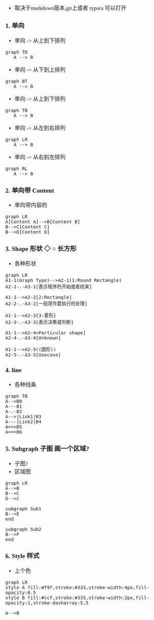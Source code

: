 <span  style="font-family: Simsun,serif; font-size: 17px; ">

- 取决于markdown版本,git上或者 typora 可以打开

### 1. 单向

- 单向 -> 从上到下排列

```mermaid
graph TD
   A --> B
```

- 单向 -> 从下到上排列

```mermaid
graph BT
   A --> B
```

- 单向 -> 从上到下排列

```mermaid
graph TB
   A --> B
```

- 单向 -> 从左到右排列

```mermaid
graph LR
   A --> B
```

- 单向 -> 从右到左排列

```mermaid
graph RL
   A --> B
```

### 2. 单向带 Content

- 单向带内容的

```mermaid
graph LR
A[Content A]-->B[Content B]
B-->C[Content C]
B-->D[Content D]
```

### 3. Shape 形状 ◇ ○ 长方形

- 各种形状

```mermaid
graph LR
A1-1(Graph Type)-->A2-1(1:Round Rectangle)
A2-1-.-A3-1[表示程序的开始或者结束]

A1-1-->A2-2[2:Rectangle]
A2-2-.-A3-2[一般用作要执行的处理]

A1-1-->A2-3{3:菱形}
A2-3-.-A3-3[表示决策或判断]

A1-1-->A2-4>Particular shape]
A2-4-.-A3-4[Unknown]

A1-1-->A2-5((圆形))
A2-5-.-A3-5[Usecase]
```

### 4. line

- 各种线条

```mermaid
graph TB
A-->B0
A---B1
A-.-B2
A-->|Link1|B3
A---|Link2|B4
A==>B5
A===B6
```

### 5. Subgraph 子图 画一个区域?

- 子图?
- 区域图

```mermaid
graph LR
A-->B
B-->C
D-->C

subgraph Sub1
B-->E
end

subgraph Sub2
B-->F
end
```

### 6. Style 样式

- 上个色

```mermaid
graph LR
style A fill:#f9f,stroke:#333,stroke-width:4px,fill-opacity:0.5
style B fill:#ccf,stroke:#333,stroke-width:2px,fill-opacity:1,stroke-dasharray:5,5

A-->B
```

</span>